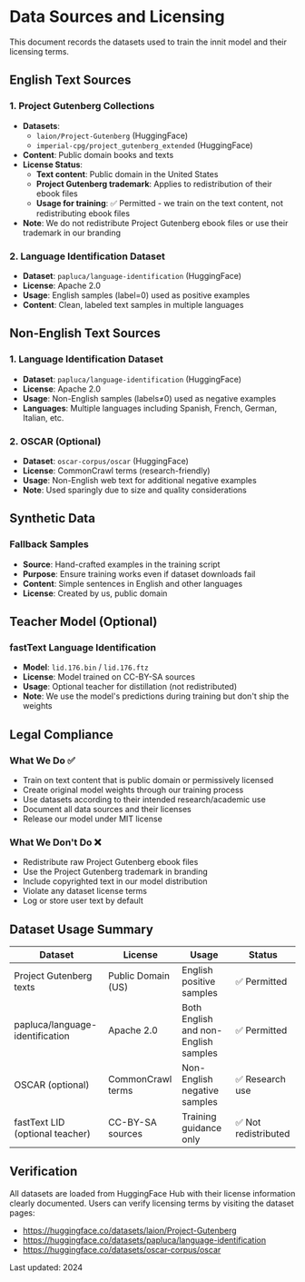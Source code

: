 # Data Sources and Licensing

This document records the datasets used to train the innit model and their licensing terms.

## English Text Sources

### 1. Project Gutenberg Collections
- **Datasets**: 
  - `laion/Project-Gutenberg` (HuggingFace)
  - `imperial-cpg/project_gutenberg_extended` (HuggingFace)
- **Content**: Public domain books and texts
- **License Status**: 
  - **Text content**: Public domain in the United States
  - **Project Gutenberg trademark**: Applies to redistribution of their ebook files
  - **Usage for training**: ✅ Permitted - we train on the text content, not redistributing ebook files
- **Note**: We do not redistribute Project Gutenberg ebook files or use their trademark in our branding

### 2. Language Identification Dataset
- **Dataset**: `papluca/language-identification` (HuggingFace)
- **License**: Apache 2.0
- **Usage**: English samples (label=0) used as positive examples
- **Content**: Clean, labeled text samples in multiple languages

## Non-English Text Sources

### 1. Language Identification Dataset  
- **Dataset**: `papluca/language-identification` (HuggingFace)
- **License**: Apache 2.0
- **Usage**: Non-English samples (labels≠0) used as negative examples
- **Languages**: Multiple languages including Spanish, French, German, Italian, etc.

### 2. OSCAR (Optional)
- **Dataset**: `oscar-corpus/oscar` (HuggingFace)
- **License**: CommonCrawl terms (research-friendly)
- **Usage**: Non-English web text for additional negative examples
- **Note**: Used sparingly due to size and quality considerations

## Synthetic Data

### Fallback Samples
- **Source**: Hand-crafted examples in the training script
- **Purpose**: Ensure training works even if dataset downloads fail
- **Content**: Simple sentences in English and other languages
- **License**: Created by us, public domain

## Teacher Model (Optional)

### fastText Language Identification
- **Model**: `lid.176.bin` / `lid.176.ftz`
- **License**: Model trained on CC-BY-SA sources
- **Usage**: Optional teacher for distillation (not redistributed)
- **Note**: We use the model's predictions during training but don't ship the weights

## Legal Compliance

### What We Do ✅
- Train on text content that is public domain or permissively licensed
- Create original model weights through our training process
- Use datasets according to their intended research/academic use
- Document all data sources and their licenses
- Release our model under MIT license

### What We Don't Do ❌
- Redistribute raw Project Gutenberg ebook files
- Use the Project Gutenberg trademark in branding
- Include copyrighted text in our model distribution
- Violate any dataset license terms
- Log or store user text by default

## Dataset Usage Summary

| Dataset | License | Usage | Status |
|---------|---------|-------|---------|
| Project Gutenberg texts | Public Domain (US) | English positive samples | ✅ Permitted |
| papluca/language-identification | Apache 2.0 | Both English and non-English samples | ✅ Permitted |
| OSCAR (optional) | CommonCrawl terms | Non-English negative samples | ✅ Research use |
| fastText LID (optional teacher) | CC-BY-SA sources | Training guidance only | ✅ Not redistributed |

## Verification

All datasets are loaded from HuggingFace Hub with their license information clearly documented. Users can verify licensing terms by visiting the dataset pages:

- https://huggingface.co/datasets/laion/Project-Gutenberg
- https://huggingface.co/datasets/papluca/language-identification
- https://huggingface.co/datasets/oscar-corpus/oscar

Last updated: 2024